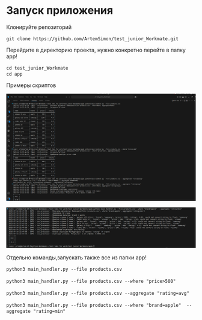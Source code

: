 # Запуск приложения

Клонируйте репозиторий

```
git clone https://github.com/ArtemSimon/test_junior_Workmate.git

```

Перейдите в директорию проекта, нужно конкретно перейте в папку app!

```
cd test_junior_Workmate
cd app
```

Примеры скриптов

![alt text](image.png)

![alt text](image-1.png)

Отдельно команды,запускать также все из папки app!

```
python3 main_handler.py --file products.csv 

python3 main_handler.py --file products.csv --where "price>500"

python3 main_handler.py --file products.csv --aggregate "rating=avg"

python3 main_handler.py --file products.csv --where "brand=apple"  --aggregate "rating=min"
```